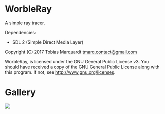 # WorbleRay

A simple ray tracer.

Dependencies:

* SDL 2 (Simple Direct Media Layer)


Copyright (C) 2017 Tobias Marquardt <tmarq.contact@gmail.com>

WorbleRay, is licensed under the GNU General Public License v3.
You should have received a copy of the GNU General Public License
along with this program. If not, see <http://www.gnu.org/licenses>.


# Gallery

![](http://worblehat.github.io/storage/rt-rendering-5.png)
